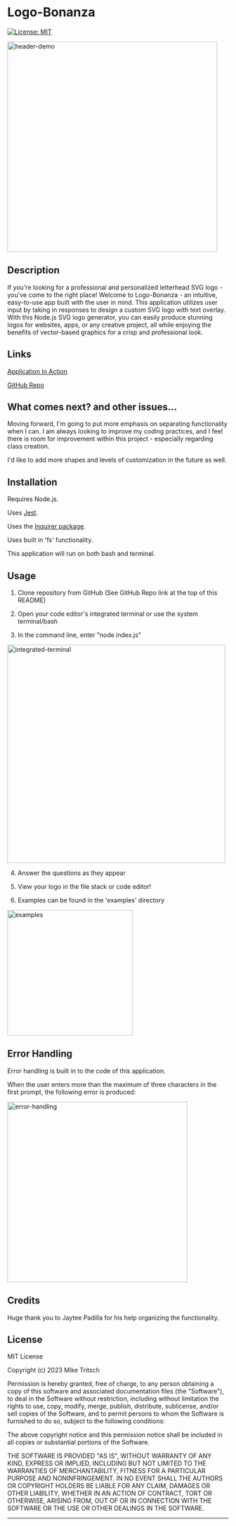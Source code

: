 # Logo-Bonanza

[![License: MIT](https://img.shields.io/badge/License-MIT-yellow.svg)](https://opensource.org/licenses/MIT)

<img width="478" alt="header-demo" src="https://github.com/MikeTritsch/logo-bonanza/assets/122573481/9599b9a7-b27a-4433-8099-5b7468ae3e22">

## Description

If you're looking for a professional and personalized letterhead SVG logo - you've come to the right place! Welcome to Logo-Bonanza - an intuitive, easy-to-use app built with the user in mind. This application utilizes user input by taking in responses to design a custom SVG logo with text overlay. With this Node.js SVG logo generator, you can easily produce stunning logos for websites, apps, or any creative project, all while enjoying the benefits of vector-based graphics for a crisp and professional look.

## Links

[Application In Action](https://drive.google.com/file/d/16r4q0YRuqTA6qjaxfLMO4kO3FsPE1Hli/view?usp=sharing)

[GitHub Repo](https://github.com/MikeTritsch/logo-bonanza)

## What comes next? and other issues...

Moving forward, I'm going to put more emphasis on separating functionality when I can. I am always looking to improve my coding practices, and I feel there is room for improvement within this project - especially regarding class creation.

I'd like to add more shapes and levels of customization in the future as well.

## Installation

Requires Node.js.

Uses [Jest](https://www.npmjs.com/package/jest).

Uses the [Inquirer package](https://www.npmjs.com/package/inquirer/v/8.2.4).

Uses built in 'fs' functionality.

This application will run on both bash and terminal.

## Usage

1. Clone repository from GitHub (See GitHub Repo link at the top of this README)

2. Open your code editor's integrated terminal or use the system terminal/bash

3. In the command line, enter "node index.js"

<img width="496" alt="integrated-terminal" src="https://github.com/MikeTritsch/logo-bonanza/assets/122573481/6e518b17-ecd1-48f5-8101-d350c9c5b52d">

4. Answer the questions as they appear

5. View your logo in the file stack or code editor!

6. Examples can be found in the 'examples' directory

<img width="285" alt="examples" src="https://github.com/MikeTritsch/logo-bonanza/assets/122573481/40d7368b-1ba6-4e2a-822f-1cfe68700ca1">

## Error Handling

Error handling is built in to the code of this application.

When the user enters more than the maximum of three characters in the first prompt, the following error is produced:

<img width="410" alt="error-handling" src="https://github.com/MikeTritsch/logo-bonanza/assets/122573481/5fab875d-21b8-4f3a-a262-c10e1d425728">

## Credits

Huge thank you to Jaytee Padilla for his help organizing the functionality.

## License

MIT License

Copyright (c) 2023 Mike Tritsch

Permission is hereby granted, free of charge, to any person obtaining a copy
of this software and associated documentation files (the "Software"), to deal
in the Software without restriction, including without limitation the rights
to use, copy, modify, merge, publish, distribute, sublicense, and/or sell
copies of the Software, and to permit persons to whom the Software is
furnished to do so, subject to the following conditions:

The above copyright notice and this permission notice shall be included in all
copies or substantial portions of the Software.

THE SOFTWARE IS PROVIDED "AS IS", WITHOUT WARRANTY OF ANY KIND, EXPRESS OR
IMPLIED, INCLUDING BUT NOT LIMITED TO THE WARRANTIES OF MERCHANTABILITY,
FITNESS FOR A PARTICULAR PURPOSE AND NONINFRINGEMENT. IN NO EVENT SHALL THE
AUTHORS OR COPYRIGHT HOLDERS BE LIABLE FOR ANY CLAIM, DAMAGES OR OTHER
LIABILITY, WHETHER IN AN ACTION OF CONTRACT, TORT OR OTHERWISE, ARISING FROM,
OUT OF OR IN CONNECTION WITH THE SOFTWARE OR THE USE OR OTHER DEALINGS IN THE
SOFTWARE.

---